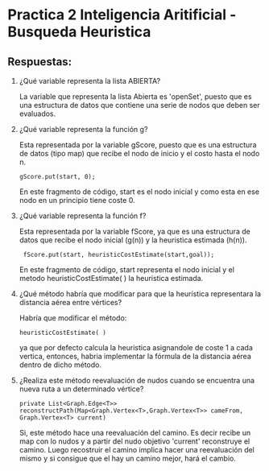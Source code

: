 # Practica 2 Inteligencia Aritificial - Busqueda Heuristica

## Respuestas: 

1. ¿Qué variable representa la lista ABIERTA?
    
    La variable que representa la lista Abierta es 'openSet', puesto que es una estructura de datos que contiene una serie de nodos que deben ser evaluados.

2. ¿Qué variable representa la función g?

    Esta representada por la variable gScore, puesto que es una estructura de datos (tipo map)  que recibe el nodo de inicio y el costo hasta el nodo n. 
    
    ```
    gScore.put(start, 0);
    ```
    En este fragmento de código, start es el nodo inicial y como esta en ese nodo en un principio tiene coste 0.

3. ¿Qué variable representa la función f?

    Esta representada por la variable fScore, ya que es una estructura de datos que recibe el nodo inicial (g(n)) y la heuristica estimada (h(n)).
    
    ```
     fScore.put(start, heuristicCostEstimate(start,goal));
    ```
    
     En este fragmento de código, start representa el nodo inicial y el metodo heuristicCostEstimate( ) la heuristica estimada.
     
4. ¿Qué método habría que modificar para que la heurística representara
la distancia aérea entre vértices?

    Habría que modificar el método: 
    ```
    heuristicCostEstimate( )
    ```
    ya que por defecto calcula la heuristica asignandole de coste 1 a cada vertica, entonces, habria implementar la fórmula de la distancia aérea dentro de dicho método.
    
5. ¿Realiza este método reevaluación de nudos cuando se encuentra una
nueva ruta a un determinado vértice?

    ```
    private List<Graph.Edge<T>> reconstructPath(Map<Graph.Vertex<T>,Graph.Vertex<T>> cameFrom, Graph.Vertex<T> current)
    ```
    Si, este método hace una reevaluación del camino. Es decir recibe un map con lo nudos y a partir del nudo objetivo 'current' reconstruye el camino. Luego recostruir el camino implica hacer una reevaluación del mismo y si consigue que el hay un camino mejor, hará el cambio.
